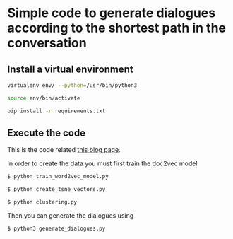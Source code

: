 Simple code to generate dialogues according to the shortest path in the conversation
====================================================================================

Install a virtual environment
-----------------------------

```bash
virtualenv env/ --python=/usr/bin/python3

source env/bin/activate

pip install -r requirements.txt
```



Execute the code
----------------

This is the code related [this blog
page](https://fractalego.github.io/chatbot/2017/05/10/hurried-dialogues.html).

In order to create the data you must first train the doc2vec model

```bash
$ python train_word2vec_model.py
```
```bash
$ python create_tsne_vectors.py
```
```bash
$ python clustering.py
```


Then you can generate the dialogues using


```bash
$ python3 generate_dialogues.py
```